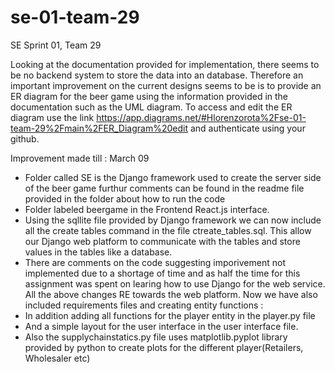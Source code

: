 # se-01-team-29
SE Sprint 01, Team 29

Looking at the documentation provided for implementation, there seems to be no backend system to store the data into an database. Therefore an important improvement on the current designs seems to be is to provide an ER diagram for the beer game using the information provided in the documentation such as the UML diagram. To access and edit the ER diagram use the link https://app.diagrams.net/#Hlorenzorota%2Fse-01-team-29%2Fmain%2FER_Diagram%20edit and authenticate using your github. 

Improvement made till : March 09
- Folder called SE is the Django framework used to create the server side of the beer game furthur comments can be found in the readme file provided in the folder about how to run the code
- Folder labeled beergame in the Frontend React.js interface.
- Using the sqllite file provided by Django framework we can now include all the create tables command in the file ctreate_tables.sql. This allow our Django web platform to communicate with the tables and store values in the tables like a database. 
- There are comments on the code suggesting imporivement not implemented due to a shortage of time and as half the time for this assignment was spent on learing how to use Django for the web service.
All the above changes RE towards the web platform. Now we have also included requirements files and creating entity functions :
- In addition adding all functions for the player entity in the player.py file
- And a simple layout for the user interface in the user interface file.
- Also the supplychainstatics.py file uses matplotlib.pyplot library provided by python to create plots for the different player(Retailers, Wholesaler etc)
